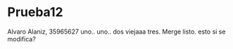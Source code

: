 # Prueba12
Alvaro Alaniz, 35965627
uno..
uno..
dos viejaaa
tres.
Merge listo.
esto si se modifica?

